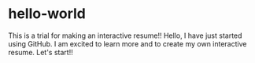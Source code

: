 # hello-world
This is a trial for making an interactive resume!!
Hello,
I have just started using GitHub.
I am excited to learn more and to create my own interactive resume.
Let's start!!

